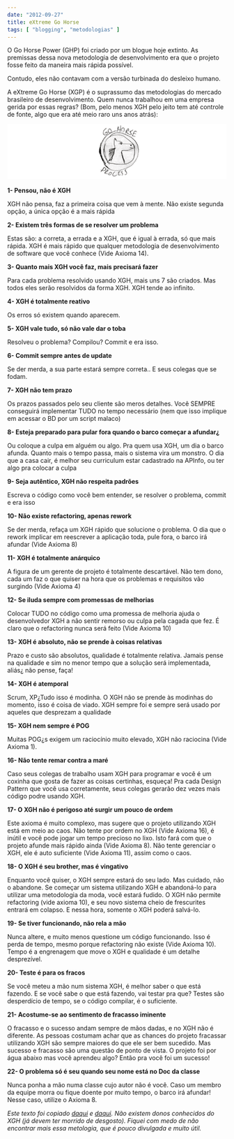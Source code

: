 ```yaml
---
date: "2012-09-27"
title: eXtreme Go Horse
tags: [ "blogging", "metodologias" ]
---
```


O Go Horse Power (GHP) foi criado por um blogue hoje extinto. As premissas dessa nova metodologia de desenvolvimento era que o projeto fosse feito da maneira mais rápida possível.

Contudo, eles não contavam com a versão turbinada do desleixo humano.

A eXtreme Go Horse (XGP) é o suprassumo das metodologias do mercado brasileiro de desenvolvimento. Quem nunca trabalhou em uma empresa gerida por essas regras? (Bom, pelo menos XGH pelo jeito tem até controle de fonte, algo que era até meio raro uns anos atrás):


[![](/images/horse21.png)](/images/horse21.png)


**1- Pensou, não é XGH**

XGH não pensa, faz a primeira coisa que vem à mente. Não existe segunda opção, a única opção é a mais rápida

**2- Existem três formas de se resolver um problema**

Estas são: a correta, a errada e a XGH, que é igual à errada, só que mais rápida. XGH é mais rápido que qualquer metodologia de desenvolvimento de software que você conhece (Vide Axioma 14).

**3- Quanto mais XGH você faz, mais precisará fazer**

Para cada problema resolvido usando XGH, mais uns 7 são criados. Mas todos eles serão resolvidos da forma XGH. XGH tende ao infinito.

**4- XGH é totalmente reativo**

Os erros só existem quando aparecem.

**5- XGH vale tudo, só não vale dar o toba**

Resolveu o problema? Compilou? Commit e era isso.

**6- Commit sempre antes de update**

Se der merda, a sua parte estará sempre correta.. E seus colegas que se fodam.

**7- XGH não tem prazo**

Os prazos passados pelo seu cliente são meros detalhes. Você SEMPRE conseguirá implementar TUDO no tempo necessário (nem que isso implique em acessar o BD por um script malaco)

**8- Esteja preparado para pular fora quando o barco começar a afundar¿**

Ou coloque a culpa em alguém ou algo. Pra quem usa XGH, um dia o barco afunda. Quanto mais o tempo passa, mais o sistema vira um monstro. O dia que a casa cair, é melhor seu curriculum estar cadastrado na APInfo, ou ter algo pra colocar a culpa

**9- Seja autêntico, XGH não respeita padrões**

Escreva o código como você bem entender, se resolver o problema, commit e era isso

**10- Não existe refactoring, apenas rework**

Se der merda, refaça um XGH rápido que solucione o problema. O dia que o rework implicar em reescrever a aplicação toda, pule fora, o barco irá afundar (Vide Axioma 8)

**11- XGH é totalmente anárquico**

A figura de um gerente de projeto é totalmente descartável. Não tem dono, cada um faz o que quiser na hora que os problemas e requisitos vão surgindo (Vide Axioma 4)

**12- Se iluda sempre com promessas de melhorias**

Colocar TUDO no código como uma promessa de melhoria ajuda o desenvolvedor XGH a não sentir remorso ou culpa pela cagada que fez. É claro que o refactoring nunca será feito (Vide Axioma 10)

**13- XGH é absoluto, não se prende à coisas relativas**

Prazo e custo são absolutos, qualidade é totalmente relativa. Jamais pense na qualidade e sim no menor tempo que a solução será implementada, aliás¿ não pense, faça!

**14- XGH é atemporal**

Scrum, XP¿Tudo isso é modinha. O XGH não se prende às modinhas do momento, isso é coisa de viado. XGH sempre foi e sempre será usado por aqueles que desprezam a qualidade

**15- XGH nem sempre é POG**

Muitas POG¿s exigem um raciocínio muito elevado, XGH não raciocina (Vide Axioma 1).

**16- Não tente remar contra a maré**

Caso seus colegas de trabalho usam XGH para programar e você é um coxinha que gosta de fazer as coisas certinhas, esqueça! Pra cada Design Pattern que você usa corretamente, seus colegas gerarão dez vezes mais código podre usando XGH.

**17- O XGH não é perigoso até surgir um pouco de ordem**

Este axioma é muito complexo, mas sugere que o projeto utilizando XGH está em meio ao caos. Não tente por ordem no XGH (Vide Axioma 16), é inútil e você pode jogar um tempo precioso no lixo. Isto fará com que o projeto afunde mais rápido ainda (Vide Axioma 8). Não tente gerenciar o XGH, ele é auto suficiente (Vide Axioma 11), assim como o caos.

**18- O XGH é seu brother, mas é vingativo**

Enquanto você quiser, o XGH sempre estará do seu lado. Mas cuidado, não o abandone. Se começar um sistema utilizando XGH e abandoná-lo para utilizar uma metodologia da moda, você estará fudido. O XGH não permite refactoring (vide axioma 10), e seu novo sistema cheio de frescurites entrará em colapso. E nessa hora, somente o XGH poderá salvá-lo.

**19- Se tiver funcionando, não rela a mão**

Nunca altere, e muito menos questione um código funcionando. Isso é perda de tempo, mesmo porque refactoring não existe (Vide Axioma 10). Tempo é a engrenagem que move o XGH e qualidade é um detalhe desprezível.

**20- Teste é para os fracos**

Se você meteu a mão num sistema XGH, é melhor saber o que está fazendo. E se você sabe o que está fazendo, vai testar pra que? Testes são desperdício de tempo, se o código compilar, é o suficiente.

**21- Acostume-se ao sentimento de fracasso iminente**

O fracasso e o sucesso andam sempre de mãos dadas, e no XGH não é diferente. As pessoas costumam achar que as chances do projeto fracassar utilizando XGH são sempre maiores do que ele ser bem sucedido. Mas sucesso e fracasso são uma questão de ponto de vista. O projeto foi por água abaixo mas você aprendeu algo? Então pra você foi um sucesso!

**22- O problema só é seu quando seu nome está no Doc da classe**

Nunca ponha a mão numa classe cujo autor não é você. Caso um membro da equipe morra ou fique doente por muito tempo, o barco irá afundar! Nesse caso, utilize o Axioma 8.



_Este texto foi copiado [daqui](http://www.carlostristacci.com.br/blog/extreme-go-horse-xgh/) e [daqui](http://www.electronplace.com/ghpextremegohorse.htm). Não existem donos conhecidos do XGH (já devem ter morrido de desgosto). Fiquei com medo de não encontrar mais essa metologia, que é pouco divulgada e muito útil._
